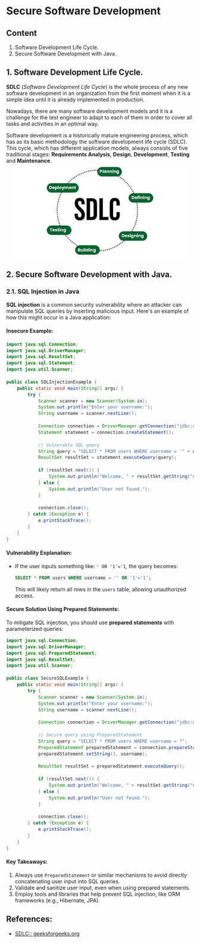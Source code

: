 # Secure Software Development
## Content
1. Software Development Life Cycle.
2. Secure Software Development with Java.


## 1. Software Development Life Cycle.
**SDLC** (*Software Development Life Cycle*) is the whole process of any new software development in an organization from the first moment when it is a simple idea until it is already implemented in production.

Nowadays, there are many software development models and it is a challenge for the test engineer to adapt to each of them in order to cover all tasks and activities in an optimal way.

Software development is a historically mature engineering process, which has as its basic methodology the software development life cycle (SDLC). This cycle, which has different application models, always consists of five traditional stages: **Requirements Analysis**, **Design**, **Development**, **Testing** and **Maintenance**.
![Figure 1. Software Development Life Cicle](images/SDLC.jpg)

## 2. Secure Software Development with Java.

### 2.1. SQL Injection in Java
**SQL injection** is a common security vulnerability where an attacker can manipulate SQL queries by inserting malicious input. Here's an example of how this might occur in a Java application:

#### Insecure Example:

```java
import java.sql.Connection;
import java.sql.DriverManager;
import java.sql.ResultSet;
import java.sql.Statement;
import java.util.Scanner;

public class SQLInjectionExample {
    public static void main(String[] args) {
        try {
            Scanner scanner = new Scanner(System.in);
            System.out.println("Enter your username:");
            String username = scanner.nextLine();

            Connection connection = DriverManager.getConnection("jdbc:mysql://localhost:3306/mydb", "user", "password");
            Statement statement = connection.createStatement();
            
            // Vulnerable SQL query
            String query = "SELECT * FROM users WHERE username = '" + username + "';";
            ResultSet resultSet = statement.executeQuery(query);

            if (resultSet.next()) {
                System.out.println("Welcome, " + resultSet.getString("username"));
            } else {
                System.out.println("User not found.");
            }

            connection.close();
        } catch (Exception e) {
            e.printStackTrace();
        }
    }
}
```

#### Vulnerability Explanation:
- If the user inputs something like: `' OR '1'='1`, the query becomes:
  ```sql
  SELECT * FROM users WHERE username = '' OR '1'='1';
  ```
  This will likely return all rows in the `users` table, allowing unauthorized access.

#### Secure Solution Using Prepared Statements:
To mitigate SQL injection, you should use **prepared statements** with parameterized queries:

```java
import java.sql.Connection;
import java.sql.DriverManager;
import java.sql.PreparedStatement;
import java.sql.ResultSet;
import java.util.Scanner;

public class SecureSQLExample {
    public static void main(String[] args) {
        try {
            Scanner scanner = new Scanner(System.in);
            System.out.println("Enter your username:");
            String username = scanner.nextLine();

            Connection connection = DriverManager.getConnection("jdbc:mysql://localhost:3306/mydb", "user", "password");
            
            // Secure query using PreparedStatement
            String query = "SELECT * FROM users WHERE username = ?";
            PreparedStatement preparedStatement = connection.prepareStatement(query);
            preparedStatement.setString(1, username);

            ResultSet resultSet = preparedStatement.executeQuery();

            if (resultSet.next()) {
                System.out.println("Welcome, " + resultSet.getString("username"));
            } else {
                System.out.println("User not found.");
            }

            connection.close();
        } catch (Exception e) {
            e.printStackTrace();
        }
    }
}
```

#### Key Takeaways:
1. Always use `PreparedStatement` or similar mechanisms to avoid directly concatenating user input into SQL queries.
2. Validate and sanitize user input, even when using prepared statements.
3. Employ tools and libraries that help prevent SQL injection, like ORM frameworks (e.g., Hibernate, JPA).

## References:
- [SDLC:: geeksforgeeks.org](https://www.geeksforgeeks.org/software-development-life-cycle-sdlc/)